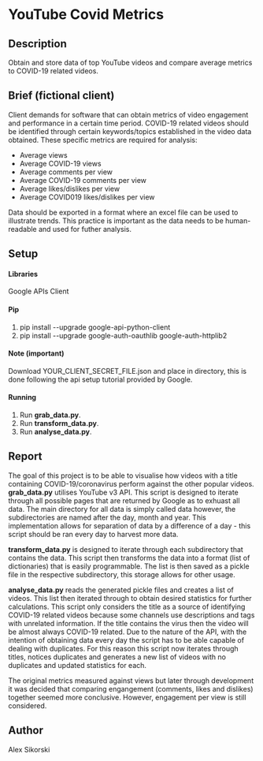 # YouTube Covid Metrics
## Description
Obtain and store data of top YouTube videos and compare average metrics to COVID-19 related videos.
## Brief (fictional client)
Client demands for software that can obtain metrics of video engagement and performance in a certain time period. COVID-19 related videos should be identified through certain keywords/topics established in the video data obtained.
These specific metrics are required for analysis:
- Average views
- Average COVID-19 views
- Average comments per view
- Average COVID-19 comments per view 
- Average likes/dislikes per view
- Average COVID019 likes/dislikes per view

Data should be exported in a format where an excel file can be used to illustrate trends. This practice is important as the data needs to be human-readable and used for futher analysis.
## Setup
#### Libraries
Google APIs Client
#### Pip
1. pip install --upgrade google-api-python-client
2. pip install --upgrade google-auth-oauthlib google-auth-httplib2
#### Note (important)
Download YOUR_CLIENT_SECRET_FILE.json and place in directory, this is done following the api setup tutorial provided by Google.
#### Running
1. Run **grab_data.py**.
2. Run **transform_data.py**.
3. Run **analyse_data.py**.
## Report
The goal of this project is to be able to visualise how videos with a title containing COVID-19/coronavirus perform against the other popular videos.
**grab_data.py** utilises YouTube v3 API. This script is designed to iterate through all possible pages that are returned by Google as to exhuast all data. The main directory for all data is simply called data however, the subdirectories are named after the day, month and year. This implementation allows for separation of data by a difference of a day - this script should be ran every day to harvest more data.

**transform_data.py** is designed to iterate through each subdirectory that contains the data. This script then transforms the data into a format (list of dictionaries) that is easily programmable. The list is then saved as a pickle file in the respective subdirectory, this storage allows for other usage.

**analyse_data.py** reads the generated pickle files and creates a list of videos. This list then iterated through to obtain desired statistics for further calculations. This script only considers the title as a source of identifying COVID-19 related videos because some channels use descriptions and tags with unrelated information. If the title contains the virus then the video will be almost always COVID-19 related. Due to the nature of the API, with the intention of obtaining data every day the script has to be able capable of dealing with duplicates. For this reason this script now iterates through titles, notices duplicates and generates a new list of videos with no duplicates and updated statistics for each.

The original metrics measured against views but later through development it was decided that comparing engangement (comments, likes and dislikes) together seemed more conclusive. However, engagement per view is still considered.
## Author
Alex Sikorski
